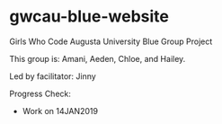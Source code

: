 # gwcau-blue-website
Girls Who Code Augusta University Blue Group Project

This group is: Amani, Aeden, Chloe, and Hailey.

Led by facilitator: Jinny 

Progress Check:
- Work on 14JAN2019
